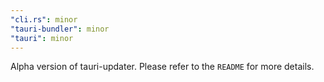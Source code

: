 ```yaml
---
"cli.rs": minor
"tauri-bundler": minor
"tauri": minor
---
```


Alpha version of tauri-updater. Please refer to the `README` for more details.
